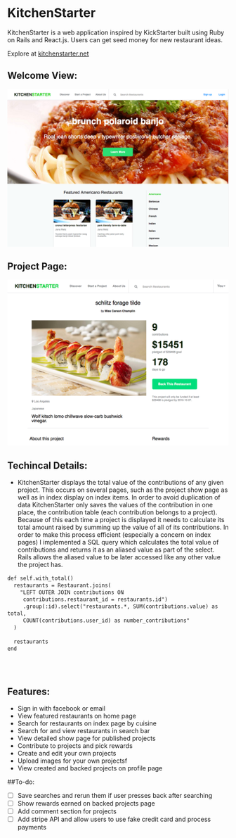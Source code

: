 # KitchenStarter

KitchenStarter is a web application inspired by KickStarter built using Ruby on Rails and React.js. Users can get seed money for new restaurant ideas.

Explore at [kitchenstarter.net][live]

[live]: http://www.kitchenstarter.net


## Welcome View:

![home-page]

[home-page]: docs/images/home-page.png

## Project Page:

![project-page]

[project-page]: docs/images/project-page.png

## Techincal Details:

- KitchenStarter displays the total value of the contributions of any given project.
  This occurs on several pages, such as the project show page as well as in index display on index items. In order to avoid duplication of data KitchenStarter only saves the values of the contribution in one place, the contribution table (each contribution belongs to a project). Because of this each time a project is displayed it needs to calculate its total amount raised by summing up the value of all of its contributions. In order to make this process efficient (especially a concern on index pages) I implemented a SQL query which calculates the total value of contributions and returns it as an aliased value as part of the select. Rails allows the aliased value to be later accessed like any other value the project has.

```
def self.with_total()
  restaurants = Restaurant.joins(
    "LEFT OUTER JOIN contributions ON
     contributions.restaurant_id = restaurants.id")
     .group(:id).select("restaurants.*, SUM(contributions.value) as total,
     COUNT(contributions.user_id) as number_contributions"
  )

  restaurants
end




```

## Features:

- Sign in with facebook or email
- View featured restaurants on home page
- Search for restaurants on index page by cuisine
- Search for and view restaurants in search bar
- View detailed show page for published projects
- Contribute to projects and pick rewards
- Create and edit your own projects
- Upload images for your own projectsf
- View created and backed projects on profile page


##To-do:

- [ ] Save searches and rerun them if user presses back after searching
- [ ] Show rewards earned on backed projects page
- [ ] Add comment section for projects
- [ ] Add stripe API and allow users to use fake credit card and process payments
